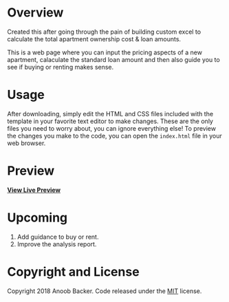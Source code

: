 # Overview
Created this after going through the pain of building custom excel to calculate the total apartment ownership cost &amp; loan amounts.

This is a web page where you can input the pricing aspects of a new apartment, calaculate the standard loan amount and then also guide you to see if buying or renting makes sense.

# Usage
After downloading, simply edit the HTML and CSS files included with the template in your favorite text editor to make changes. These are the only files you need to worry about, you can ignore everything else! To preview the changes you make to the code, you can open the `index.html` file in your web browser.

# Preview
**[View Live Preview](https://anoobbacker.github.io/buyapartment/)**

# Upcoming
1. Add guidance to buy or rent.
2. Improve the analysis report.

# Copyright and License
Copyright 2018 Anoob Backer. Code released under the [MIT](https://github.com/anoobbacker/buyapartment/blob/master/LICENSE) license.
